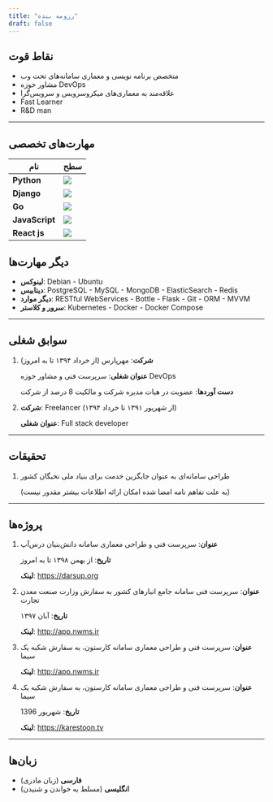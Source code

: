 ```yaml
---
title: "رزومه بنده"
draft: false
---
```


## نقاط قوت

- متخصص برنامه نویسی و معماری سامانه‌های تحت وب
- مشاور حوزه DevOps
- علاقه‌مند به معماری‌های میکروسرویس و سرویس‌گرا
- Fast Learner
- R&D man 

---

## مهارت‌های تخصصی

| نام            | سطح                     |
| ---------- | ------------------- |
| **Python** | ![](/img/skill_5.png) |
| **Django** | ![](/img/skill_5.png) |
| **Go**     | ![](/img/skill_3.png) |
| **JavaScript** | ![](/img/skill_4.5.png) |
| **React js** | ![](/img/skill_4.5.png) |

## دیگر مهارت‌ها

- **لینوکس**: Debian - Ubuntu
- **دیتابیس**: PostgreSQL - MySQL - MongoDB - ElasticSearch - Redis
- **دیگر موارد**: RESTful WebServices - Bottle - Flask - Git - ORM - MVVM
- **سرور و کلاستر**: Kubernetes - Docker - Docker Compose

---

## سوابق شغلی

1. **شرکت**: مهرپارس (از خرداد ۱۳۹۴ تا به امروز)

	**عنوان شغلی**: سرپرست فنی و مشاور حوزه DevOps
  
	**دست آوردها**: عضویت در هیات مدیره شرکت و مالکیت 8 درصد از شرکت

2. **شرکت**: Freelancer (از شهریور ۱۳۹۱ تا خرداد ۱۳۹۴)

	**عنوان شغلی**: Full stack developer

---

## تحقیقات

1. طراحی سامانه‌ای به عنوان جایگزین خدمت برای بنیاد ملی نخبگان کشور

	(به علت تفاهم نامه امضا شده امکان ارائه اطلاعات بیشتر مقدور نیست)

---

## پروژه‌ها

1. **عنوان**: سرپرست فنی و طراحی معماری سامانه دانش‌بنیان درس‌آپ

    **تاریخ**: از بهمن ۱۳۹۸ تا به امروز
    
    **لینک**: https://darsup.org

2. **عنوان**: سرپرست فنی سامانه جامع انبارهای کشور به سفارش وزارت صنعت معدن تجارت

    **تاریخ**: آبان ۱۳۹۷

    **لینک**: http://app.nwms.ir 

3. **عنوان**: سرپرست فنی و طراحی معماری سامانه کارستون، به سفارش شکبه یک سیما

    **لینک**: http://app.nwms.ir

4. **عنوان**: سرپرست فنی و طراحی معماری سامانه کارستون، به سفارش شکبه یک سیما

    **تاریخ**: شهریور 1396 

    **لینک**: https://karestoon.tv

---

## زبان‌ها

- **فارسی** (زبان مادری)
- **انگلیسی** (مسلط به خواندن و شنیدن)
